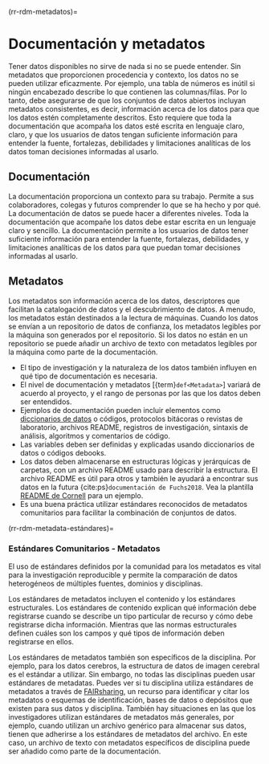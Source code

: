 (rr-rdm-metadatos)=
# Documentación y metadatos

Tener datos disponibles no sirve de nada si no se puede entender. Sin metadatos que proporcionen procedencia y contexto, los datos no se pueden utilizar eficazmente. Por ejemplo, una tabla de números es inútil si ningún encabezado describe lo que contienen las columnas/filas. Por lo tanto, debe asegurarse de que los conjuntos de datos abiertos incluyan metadatos consistentes, es decir, información acerca de los datos para que los datos estén completamente descritos. Esto requiere que toda la documentación que acompaña los datos esté escrita en lenguaje claro, claro, y que los usuarios de datos tengan suficiente información para entender la fuente, fortalezas, debilidades y limitaciones analíticas de los datos toman decisiones informadas al usarlo.

## Documentación

La documentación proporciona un contexto para su trabajo. Permite a sus colaboradores, colegas y futuros comprender lo que se ha hecho y por qué. La documentación de datos se puede hacer a diferentes niveles. Toda la documentación que acompañe los datos debe estar escrita en un lenguaje claro y sencillo. La documentación permite a los usuarios de datos tener suficiente información para entender la fuente, fortalezas, debilidades, y limitaciones analíticas de los datos para que puedan tomar decisiones informadas al usarlo.

## Metadatos

Los metadatos son información acerca de los datos, descriptores que facilitan la catalogación de datos y el descubrimiento de datos. A menudo, los metadatos están destinados a la lectura de máquinas. Cuando los datos se envían a un repositorio de datos de confianza, los metadatos legibles por la máquina son generados por el repositorio. Si los datos no están en un repositorio se puede añadir un archivo de texto con metadatos legibles por la máquina como parte de la documentación.

- El tipo de investigación y la naturaleza de los datos también influyen en qué tipo de documentación es necesaria.
- El nivel de documentación y metadatos [{term}`def<Metadata>`] variará de acuerdo al proyecto, y el rango de personas por las que los datos deben ser entendidos.
- Ejemplos de documentación pueden incluir elementos como [diccionarios de datos](https://help.osf.io/hc/en-us/articles/360019739054-How-to-Make-a-Data-Dictionary) o códigos, protocolos bitácoras o revistas de laboratorio, archivos README, registros de investigación, sintaxis de análisis, algoritmos y comentarios de código.
- Las variables deben ser definidas y explicadas usando diccionarios de datos o códigos debooks.
- Los datos deben almacenarse en estructuras lógicas y jerárquicas de carpetas, con un archivo README usado para describir la estructura. El archivo README es útil para otros y también le ayudará a encontrar sus datos en la futura {cite:ps}`documentación de Fuchs2018`. Vea la plantilla [README de Cornell](https://cornell.app.box.com/v/ReadmeTemplate) para un ejemplo.
- Es una buena práctica utilizar estándares reconocidos de metadatos comunitarios para facilitar la combinación de conjuntos de datos.

(rr-rdm-metadata-estándares)=
### Estándares Comunitarios - Metadatos

El uso de estándares definidos por la comunidad para los metadatos es vital para la investigación reproducible y permite la comparación de datos heterogéneos de múltiples fuentes, dominios y disciplinas.

Los estándares de metadatos incluyen el contenido y los estándares estructurales. Los estándares de contenido explican qué información debe registrarse cuando se describe un tipo particular de recurso y cómo debe registrarse dicha información. Mientras que las normas estructurales definen cuáles son los campos y qué tipos de información deben registrarse en ellos.

Los estándares de metadatos también son específicos de la disciplina. Por ejemplo, para los datos cerebros, la estructura de datos de imagen cerebral [](https://doi.org/10.25504/FAIRsharing.rd1j6t) es el estándar a utilizar. Sin embargo, no todas las disciplinas pueden usar estándares de metadatas. Puedes ver si tu disciplina utiliza estándares de metadatos a través de [FAIRsharing](https://fairsharing.org/), un recurso para identificar y citar los metadatos o esquemas de identificación, bases de datos o depósitos que existen para sus datos y disciplina. También hay situaciones en las que los investigadores utilizan estándares de metadatos más generales, por ejemplo, cuando utilizan un archivo genérico para almacenar sus datos, tienen que adherirse a los estándares de metadatos del archivo. En este caso, un archivo de texto con metadatos específicos de disciplina puede ser añadido como parte de la documentación.
